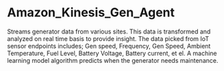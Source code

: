 # Amazon_Kinesis_Gen_Agent
Streams generator data from various sites. This data is transformed and analyzed on real time basis to provide insight. The data picked from IoT sensor endpoints includes; Gen speed, Frequency, Gen Speed, Ambient Temperature, Fuel Level, Battery Voltage, Battery current, et el. A machine learning model algorithm predicts when the generator needs maintenance.
